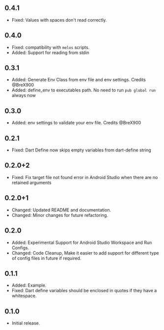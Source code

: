 ## 0.4.1

- Fixed: Values with spaces don't read correctly.

## 0.4.0

- Fixed: compatibility with `melos` scripts.
- Added: Support for reading from stdin

## 0.3.1

- Added: Generate Env Class from env file and env settings. Credits @BreX900
- Added: define_env to executables path. No need to run `pub global run` always now

## 0.3.0

- Added: env settings to validate your env file. Credits @BreX900 

## 0.2.1

- Fixed: Dart Define now skips empty variables from dart-define string

## 0.2.0+2

- Fixed: Fix target file not found error in Android Studio when there are no retained arguments

## 0.2.0+1

- Changed: Updated README and documentation.
- Changed: Minor changes for future refactoring.

## 0.2.0

- Added: Experimental Support for Android Studio Workspace and Run Configs.
- Changed: Code Cleanup, Make it easier to add support for different type of config files in future if required.

## 0.1.1

- Added: Example.
- Fixed: Dart define variables should be enclosed in quotes if they have a whitespace.

## 0.1.0

- Initial release.
